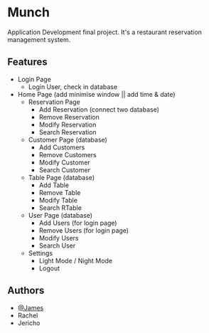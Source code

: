 
# Munch

Application Development final project. It's a restaurant reservation management system.

## Features

- Login Page
    - Login User, check in database
- Home Page (add minimise window || add time & date)
    - Reservation Page
        - Add Reservation (connect two database)
        - Remove Reservation
        - Modify Reservation
        - Search Reservation
    - Customer Page (database)
        - Add Customers
        - Remove Customers
        - Modify Customer
        - Search Customer
    - Table Page (database)
        - Add Table
        - Remove Table
        - Modify Table
        - Search RTable
    - User Page (database)
        - Add Users (for login page)
        - Remove Users (for login page)
        - Modify Users
        - Search User
    - Settings
        - Light Mode / Night Mode
        - Logout


## Authors

- [@James](https://github.com/JamesVictorAlvarez)
- Rachel
- Jericho
